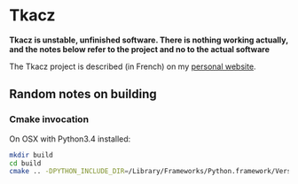 Tkacz
=====

**Tkacz is unstable, unfinished software. There is nothing working actually, and the notes below refer to the project and no to the actual software**

The Tkacz project is described (in French) on my [personal website](http://thb.lt/projects/tkacz.html).

Random notes on building
------------------------

### Cmake invocation

On OSX with Python3.4 installed:

~~~bash
mkdir build
cd build
cmake .. -DPYTHON_INCLUDE_DIR=/Library/Frameworks/Python.framework/Versions/3.4/include/ -DPYTHON_LIBRARY=/Library/Frameworks/Python.framework/Versions/3.4/lib/libpython3.4m.dylib
~~~
